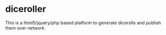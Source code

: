 # diceroller
This is a html5/jquery/php based platform to generate dicerolls and publish them over network.
